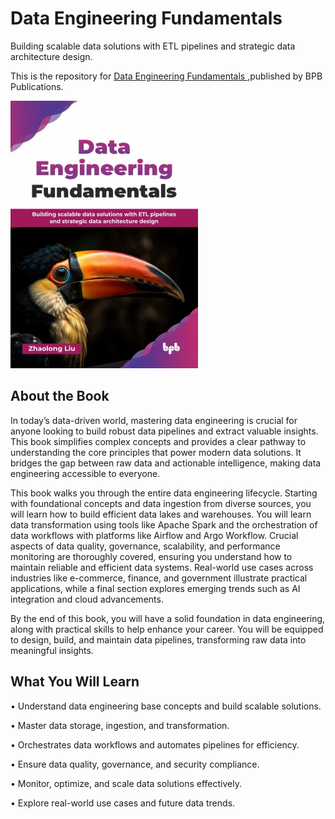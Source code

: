 # Data Engineering Fundamentals

Building scalable data solutions with ETL pipelines and strategic data architecture design.

This is the repository for [Data Engineering Fundamentals
](https://bpbonline.com/products/data-engineering-fundamentals?_pos=1&_sid=6b1e9376b&_ss=r&variant=44566531080392),published by BPB Publications.

<img src="9789365894967.jpg">

## About the Book
In today’s data-driven world, mastering data engineering is crucial for anyone looking to build robust data pipelines and extract valuable insights. This book simplifies complex concepts and provides a clear pathway to understanding the core principles that power modern data solutions. It bridges the gap between raw data and actionable intelligence, making data engineering accessible to everyone.

This book walks you through the entire data engineering lifecycle. Starting with foundational concepts and data ingestion from diverse sources, you will learn how to build efficient data lakes and warehouses. You will learn data transformation using tools like Apache Spark and the orchestration of data workflows with platforms like Airflow and Argo Workflow. Crucial aspects of data quality, governance, scalability, and performance monitoring are thoroughly covered, ensuring you understand how to maintain reliable and efficient data systems. Real-world use cases across industries like e-commerce, finance, and government illustrate practical applications, while a final section explores emerging trends such as AI integration and cloud advancements.

By the end of this book, you will have a solid foundation in data engineering, along with practical skills to help enhance your career. You will be equipped to design, build, and maintain data pipelines, transforming raw data into meaningful insights.

## What You Will Learn
• Understand data engineering base concepts and build scalable solutions.

• Master data storage, ingestion, and transformation.

• Orchestrates data workflows and automates pipelines for efficiency.

• Ensure data quality, governance, and security compliance.

• Monitor, optimize, and scale data solutions effectively.

• Explore real-world use cases and future data trends.
